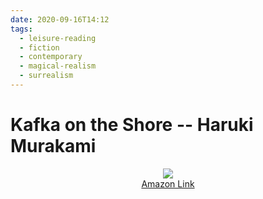 ```yaml
---
date: 2020-09-16T14:12
tags:
  - leisure-reading
  - fiction
  - contemporary
  - magical-realism
  - surrealism
---
```


# Kafka on the Shore -- Haruki Murakami

<div align="center">
  <a href="https://www.amazon.com/Kafka-Shore-Haruki-Murakami/dp/1400079276/ref=as_li_ss_il?crid=B3F7ELXAKMAV&dchild=1&keywords=kafka+on+the+shore&qid=1600290683&sprefix=Kafka+on+the+shore,aps,248&sr=8-1&linkCode=li2&tag=lennytruong-20&linkId=4713672ae2d0b8ebe0149f725054cb14&language=en_US">
    <img src="https://m.media-amazon.com/images/I/41EVg-wdnHL._SL160_.jpg">
  </a>
  <br>
  <a href="https://www.amazon.com/Kafka-Shore-Haruki-Murakami/dp/1400079276/ref=as_li_ss_tl?crid=B3F7ELXAKMAV&dchild=1&keywords=kafka+on+the+shore&qid=1600290683&sprefix=Kafka+on+the+shore,aps,248&sr=8-1&linkCode=ll1&tag=lennytruong-20&linkId=b4f5feb23e0ff2339d0ecb2f3e46e48e&language=en_US">
    Amazon Link
  </a>
</div>
